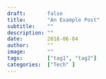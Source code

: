 ```yaml
---
draft:       false
title:       "An Example Post"
subtitle:    ""
description: ""
date:        2018-06-04
author:      ""
image:       ""
tags:        ["tag1", "tag2"]
categories:  ["Tech" ]
---
```

